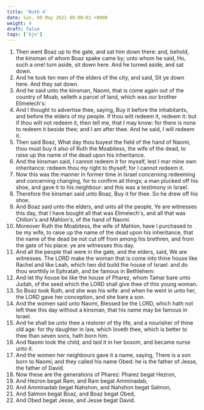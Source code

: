 ```yaml
---
title: 'Ruth 4'
date: Sun, 09 May 2021 00:00:01 +0000
weight: 4
draft: false
tags: ['kjv'] 
---
```


1. Then went Boaz up to the gate, and sat him down there: and, behold, the kinsman of whom Boaz spake came by; unto whom he said, Ho, such a one! turn aside, sit down here. And he turned aside, and sat down.
2. And he took ten men of the elders of the city, and said, Sit ye down here. And they sat down.
3. And he said unto the kinsman, Naomi, that is come again out of the country of Moab, selleth a parcel of land, which was our brother Elimelech's:
4. And I thought to advertise thee, saying, Buy it before the inhabitants, and before the elders of my people. If thou wilt redeem it, redeem it: but if thou wilt not redeem it, then tell me, that I may know: for there is none to redeem it beside thee; and I am after thee. And he said, I will redeem it.
5. Then said Boaz, What day thou buyest the field of the hand of Naomi, thou must buy it also of Ruth the Moabitess, the wife of the dead, to raise up the name of the dead upon his inheritance.
6. And the kinsman said, I cannot redeem it for myself, lest I mar mine own inheritance: redeem thou my right to thyself; for I cannot redeem it.
7. Now this was the manner in former time in Israel concerning redeeming and concerning changing, for to confirm all things; a man plucked off his shoe, and gave it to his neighbour: and this was a testimony in Israel.
8. Therefore the kinsman said unto Boaz, Buy it for thee. So he drew off his shoe.
9. And Boaz said unto the elders, and unto all the people, Ye are witnesses this day, that I have bought all that was Elimelech's, and all that was Chilion's and Mahlon's, of the hand of Naomi.
10. Moreover Ruth the Moabitess, the wife of Mahlon, have I purchased to be my wife, to raise up the name of the dead upon his inheritance, that the name of the dead be not cut off from among his brethren, and from the gate of his place: ye are witnesses this day.
11. And all the people that were in the gate, and the elders, said, We are witnesses. The LORD make the woman that is come into thine house like Rachel and like Leah, which two did build the house of Israel: and do thou worthily in Ephratah, and be famous in Bethlehem:
12. And let thy house be like the house of Pharez, whom Tamar bare unto Judah, of the seed which the LORD shall give thee of this young woman.
13. So Boaz took Ruth, and she was his wife: and when he went in unto her, the LORD gave her conception, and she bare a son.
14. And the women said unto Naomi, Blessed be the LORD, which hath not left thee this day without a kinsman, that his name may be famous in Israel.
15. And he shall be unto thee a restorer of thy life, and a nourisher of thine old age: for thy daughter in law, which loveth thee, which is better to thee than seven sons, hath born him.
16. And Naomi took the child, and laid it in her bosom, and became nurse unto it.
17. And the women her neighbours gave it a name, saying, There is a son born to Naomi; and they called his name Obed: he is the father of Jesse, the father of David.
18. Now these are the generations of Pharez: Pharez begat Hezron,
19. And Hezron begat Ram, and Ram begat Amminadab,
20. And Amminadab begat Nahshon, and Nahshon begat Salmon,
21. And Salmon begat Boaz, and Boaz begat Obed,
22. And Obed begat Jesse, and Jesse begat David.
